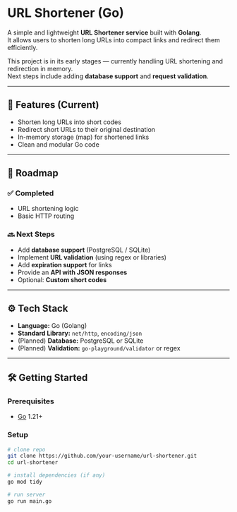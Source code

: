 # URL Shortener (Go)

A simple and lightweight **URL Shortener service** built with **Golang**.  
It allows users to shorten long URLs into compact links and redirect them efficiently.  

This project is in its early stages — currently handling URL shortening and redirection in memory.  
Next steps include adding **database support** and **request validation**.

---

## 🚀 Features (Current)
- Shorten long URLs into short codes
- Redirect short URLs to their original destination
- In-memory storage (map) for shortened links
- Clean and modular Go code

---

## 📌 Roadmap
### ✅ Completed
- URL shortening logic
- Basic HTTP routing

### 🔜 Next Steps
- Add **database support** (PostgreSQL / SQLite)  
- Implement **URL validation** (using regex or libraries)  
- Add **expiration support** for links  
- Provide an **API with JSON responses**  
- Optional: **Custom short codes**

---

## ⚙️ Tech Stack
- **Language:** Go (Golang)  
- **Standard Library:** `net/http`, `encoding/json`  
- (Planned) **Database:** PostgreSQL or SQLite  
- (Planned) **Validation:** `go-playground/validator` or regex  

---

## 🛠️ Getting Started
### Prerequisites
- [Go](https://go.dev/dl/) 1.21+  

### Setup
```bash
# clone repo
git clone https://github.com/your-username/url-shortener.git
cd url-shortener

# install dependencies (if any)
go mod tidy

# run server
go run main.go
